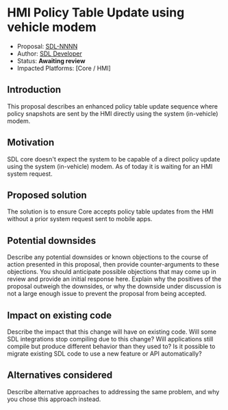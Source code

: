 # HMI Policy Table Update using vehicle modem

* Proposal: [SDL-NNNN](NNNN-hmi-ptu-support.md)
* Author: [SDL Developer](https://github.com/kshala-ford)
* Status: **Awaiting review**
* Impacted Platforms: [Core / HMI]

## Introduction

This proposal describes an enhanced policy table update sequence where policy snapshots are sent by the HMI directly using the system (in-vehicle) modem.

## Motivation

SDL core doesn't expect the system to be capable of a direct policy update using the system (in-vehicle) modem. As of today it is waiting for an HMI system request.

## Proposed solution

The solution is to ensure Core accepts policy table updates from the HMI without a prior system request sent to mobile apps.

## Potential downsides

Describe any potential downsides or known objections to the course of action presented in this proposal, then provide counter-arguments to these objections. You should anticipate possible objections that may come up in review and provide an initial response here. Explain why the positives of the proposal outweigh the downsides, or why the downside under discussion is not a large enough issue to prevent the proposal from being accepted.

## Impact on existing code

Describe the impact that this change will have on existing code. Will some SDL integrations stop compiling due to this change? Will applications still compile but produce different behavior than they used to? Is it possible to migrate existing SDL code to use a new feature or API automatically?

## Alternatives considered

Describe alternative approaches to addressing the same problem, and why you chose this approach instead.

